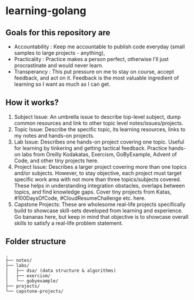 # learning-golang

## Goals for this repository are

- Accountability : Keep me accountable to publish code everyday (small samples to large projects - anything),
- Practicality : Practice makes a person perfect, otherwise I'll just procrastinate and would never learn.
- Transperancy : This put pressure on me to stay on course, accept feedback, and act on it. Feedback is the most valuable ingredient of learning so I want as much as I can get.

## How it works?

1. Subject Issue: An umbrella issue to describe top-level subject, dump common
   resources and link to other topic level notes/issues/projects.
2. Topic Issue: Describe the specific topic, its learning resources, links to my notes and
   hands-on projects.
3. Lab Issue: Describes one hands-on project covering one topic. Useful for
   learning by tinkering and getting tactical feedback. Practice hands-on labs
   from Oreilly Kodakatas, Exercism, GoByExample, Advent of Code, and other tiny
   projects here.
4. Project Issue: Describes a larger project covering more than one topics
   and/or subjects. However, to stay objective, each project must target specific work area with
   not more than three topics/subjects covered. These helps in understanding integration obstacles, overlaps
   between topics, and find knowledge gaps. Cover tiny projects from Katas,
   #100DaysOfCode, #CloudResumeChallenge etc. here.
5. Capstone Projects: These are wholesome real-life projects specifically build
   to showcase skill-sets developed from learning and experience. Go bananas
   here, but keep in mind that objective is to showcase overall skills to
   satisfy a real-life problem statement.

## Folder structure

```
.
├── notes/
├── labs/
│   ├── dsa/ (data structure & algorithms)
│   ├── exercism/
│   └── gobyexample/
├── projects/
└── capstone-projects/
```
